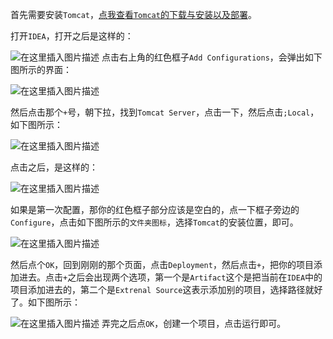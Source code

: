 ﻿首先需要安装`Tomcat`，[点我查看`Tomcat`的下载与安装以及部署](https://blog.csdn.net/lesileqin/article/details/111907740)。

打开`IDEA`，打开之后是这样的：

![在这里插入图片描述](https://img-blog.csdnimg.cn/20201230104356277.png?x-oss-process=image/watermark,type_ZmFuZ3poZW5naGVpdGk,shadow_10,text_aHR0cHM6Ly9ibG9nLmNzZG4ubmV0L2xlc2lsZXFpbg==,size_16,color_FFFFFF,t_70#pic_center)
点击右上角的红色框子`Add Configurations`，会弹出如下图所示的界面：

![在这里插入图片描述](https://img-blog.csdnimg.cn/2020123010452641.png?x-oss-process=image/watermark,type_ZmFuZ3poZW5naGVpdGk,shadow_10,text_aHR0cHM6Ly9ibG9nLmNzZG4ubmV0L2xlc2lsZXFpbg==,size_16,color_FFFFFF,t_70#pic_center)

然后点击那个`+`号，朝下拉，找到`Tomcat Server`，点击一下，然后点击`;Local`，如下图所示：

![在这里插入图片描述](https://img-blog.csdnimg.cn/20201230104619386.png?x-oss-process=image/watermark,type_ZmFuZ3poZW5naGVpdGk,shadow_10,text_aHR0cHM6Ly9ibG9nLmNzZG4ubmV0L2xlc2lsZXFpbg==,size_16,color_FFFFFF,t_70#pic_center)

点击之后，是这样的：

![在这里插入图片描述](https://img-blog.csdnimg.cn/20201230104800628.png?x-oss-process=image/watermark,type_ZmFuZ3poZW5naGVpdGk,shadow_10,text_aHR0cHM6Ly9ibG9nLmNzZG4ubmV0L2xlc2lsZXFpbg==,size_16,color_FFFFFF,t_70#pic_center)

如果是第一次配置，那你的红色框子部分应该是空白的，点一下框子旁边的`Configure`，点击如下图所示的`文件夹图标`，选择`Tomcat`的安装位置，即可。

![在这里插入图片描述](https://img-blog.csdnimg.cn/20201230105038263.png#pic_center)

然后点个`OK`，回到刚刚的那个页面，点击`Deployment`，然后点击`+`，把你的项目添加进去。点击`+`之后会出现两个选项，第一个是`Artifact`这个是把当前在`IDEA`中的项目添加进去的，第二个是`Extrenal Source`这表示添加别的项目，选择路径就好了。如下图所示：

![在这里插入图片描述](https://img-blog.csdnimg.cn/20201230105228789.png?x-oss-process=image/watermark,type_ZmFuZ3poZW5naGVpdGk,shadow_10,text_aHR0cHM6Ly9ibG9nLmNzZG4ubmV0L2xlc2lsZXFpbg==,size_16,color_FFFFFF,t_70#pic_center)
弄完之后点`OK`，创建一个项目，点击运行即可。







